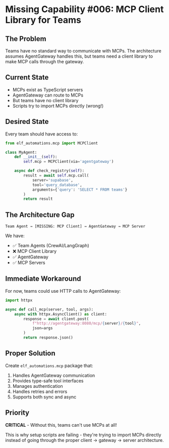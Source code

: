 # Missing Capability #006: MCP Client Library for Teams

## The Problem
Teams have no standard way to communicate with MCPs. The architecture assumes AgentGateway handles this, but teams need a client library to make MCP calls through the gateway.

## Current State
- MCPs exist as TypeScript servers
- AgentGateway can route to MCPs
- But teams have no client library
- Scripts try to import MCPs directly (wrong!)

## Desired State
Every team should have access to:
```python
from elf_automations.mcp import MCPClient

class MyAgent:
    def __init__(self):
        self.mcp = MCPClient(via='agentgateway')

    async def check_registry(self):
        result = await self.mcp.call(
            server='supabase',
            tool='query_database',
            arguments={'query': 'SELECT * FROM teams'}
        )
        return result
```

## The Architecture Gap
```
Team Agent → [MISSING: MCP Client] → AgentGateway → MCP Server
```

We have:
- ✅ Team Agents (CrewAI/LangGraph)
- ❌ MCP Client Library
- ✅ AgentGateway
- ✅ MCP Servers

## Immediate Workaround
For now, teams could use HTTP calls to AgentGateway:
```python
import httpx

async def call_mcp(server, tool, args):
    async with httpx.AsyncClient() as client:
        response = await client.post(
            f"http://agentgateway:8080/mcp/{server}/{tool}",
            json=args
        )
        return response.json()
```

## Proper Solution
Create `elf_automations.mcp` package that:
1. Handles AgentGateway communication
2. Provides type-safe tool interfaces
3. Manages authentication
4. Handles retries and errors
5. Supports both sync and async

## Priority
**CRITICAL** - Without this, teams can't use MCPs at all!

This is why setup scripts are failing - they're trying to import MCPs directly instead of going through the proper client → gateway → server architecture.
